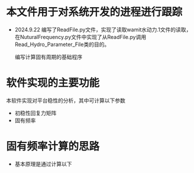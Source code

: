 # 本文件用于对系统开发的进程进行跟踪

- 2024.9.22
	编写了ReadFile.py文件，实现了读取wamit水动力.1文件的读取，在NuturalFrequency.py文件中实现了从ReadFile.py调用Read_Hydro_Parameter_File类的目的。
	
	编写计算固有周期的基础程序

# 软件实现的主要功能

  本软件实现对平台稳性的分析，其中可计算以下参数
  - 初稳性回复力矩阵
  - 固有频率

# 固有频率计算的思路

  - 基本原理是通过计算以下